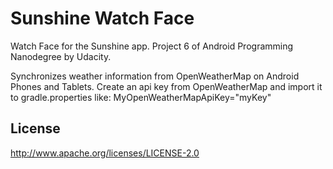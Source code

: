 Sunshine Watch Face
===================
Watch Face for the Sunshine app. Project 6 of Android Programming Nanodegree by Udacity.

Synchronizes weather information from OpenWeatherMap on Android Phones and Tablets.
Create an api key from OpenWeatherMap and import it to gradle.properties like:
MyOpenWeatherMapApiKey="myKey"


License
-------
http://www.apache.org/licenses/LICENSE-2.0

